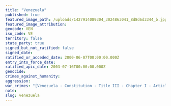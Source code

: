 ```yaml
---
title: "Venezuela"
published: true
featured_image_path: /uploads/1427914089304_3024863041_8d8d6d3344_b.jpg
featured_image_attribution:
geocode: VEN
iso_code: VE
territory: false
state_party: true
signed_but_not_ratified: false
signed_date:
ratified_or_acceded_date: 2000-06-07T00:00:00.000Z
entry_into_force_date:
ratified_apic_date: 2003-07-16T00:00:00.000Z
genocide:
crimes_against_humanity:
aggression:
war_crimes: "[Venezuela - Constitution - Title III - Chapter I - Article 29](https://iccdb.hrlc.net/data/doc/840/keyword/145/)"
note:
slug: venezuela
---
```

